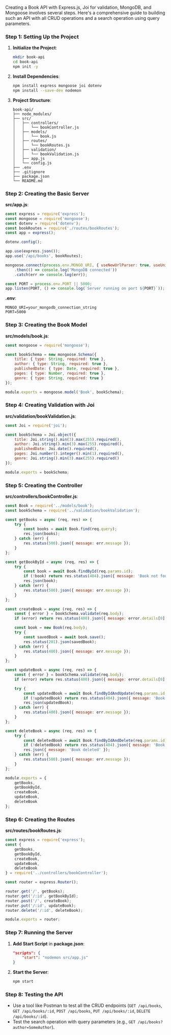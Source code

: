 Creating a Book API with Express.js, Joi for validation, MongoDB, and Mongoose involves several steps. Here's a comprehensive guide to building such an API with all CRUD operations and a search operation using query parameters.

### Step 1: Setting Up the Project

1. **Initialize the Project**:
    ```bash
    mkdir book-api
    cd book-api
    npm init -y
    ```

2. **Install Dependencies**:
    ```bash
    npm install express mongoose joi dotenv
    npm install --save-dev nodemon
    ```

3. **Project Structure**:
    ```
    book-api/
    ├── node_modules/
    ├── src/
    │   ├── controllers/
    │   │   └── bookController.js
    │   ├── models/
    │   │   └── book.js
    │   ├── routes/
    │   │   └── bookRoutes.js
    │   ├── validation/
    │   │   └── bookValidation.js
    │   ├── app.js
    │   └── config.js
    ├── .env
    ├── .gitignore
    ├── package.json
    └── README.md
    ```

### Step 2: Creating the Basic Server

**src/app.js**:
```javascript
const express = require('express');
const mongoose = require('mongoose');
const dotenv = require('dotenv');
const bookRoutes = require('./routes/bookRoutes');
const app = express();

dotenv.config();

app.use(express.json());
app.use('/api/books', bookRoutes);

mongoose.connect(process.env.MONGO_URI, { useNewUrlParser: true, useUnifiedTopology: true })
    .then(() => console.log('MongoDB connected'))
    .catch(err => console.log(err));

const PORT = process.env.PORT || 5000;
app.listen(PORT, () => console.log(`Server running on port ${PORT}`));
```

**.env**:
```
MONGO_URI=your_mongodb_connection_string
PORT=5000
```

### Step 3: Creating the Book Model

**src/models/book.js**:
```javascript
const mongoose = require('mongoose');

const bookSchema = new mongoose.Schema({
    title: { type: String, required: true },
    author: { type: String, required: true },
    publishedDate: { type: Date, required: true },
    pages: { type: Number, required: true },
    genre: { type: String, required: true }
});

module.exports = mongoose.model('Book', bookSchema);
```

### Step 4: Creating Validation with Joi

**src/validation/bookValidation.js**:
```javascript
const Joi = require('joi');

const bookSchema = Joi.object({
    title: Joi.string().min(3).max(255).required(),
    author: Joi.string().min(3).max(255).required(),
    publishedDate: Joi.date().required(),
    pages: Joi.number().integer().min(1).required(),
    genre: Joi.string().min(3).max(255).required()
});

module.exports = bookSchema;
```

### Step 5: Creating the Controller

**src/controllers/bookController.js**:
```javascript
const Book = require('../models/book');
const bookSchema = require('../validation/bookValidation');

const getBooks = async (req, res) => {
    try {
        const books = await Book.find(req.query);
        res.json(books);
    } catch (err) {
        res.status(500).json({ message: err.message });
    }
};

const getBookById = async (req, res) => {
    try {
        const book = await Book.findById(req.params.id);
        if (!book) return res.status(404).json({ message: 'Book not found' });
        res.json(book);
    } catch (err) {
        res.status(500).json({ message: err.message });
    }
};

const createBook = async (req, res) => {
    const { error } = bookSchema.validate(req.body);
    if (error) return res.status(400).json({ message: error.details[0].message });

    const book = new Book(req.body);
    try {
        const savedBook = await book.save();
        res.status(201).json(savedBook);
    } catch (err) {
        res.status(400).json({ message: err.message });
    }
};

const updateBook = async (req, res) => {
    const { error } = bookSchema.validate(req.body);
    if (error) return res.status(400).json({ message: error.details[0].message });

    try {
        const updatedBook = await Book.findByIdAndUpdate(req.params.id, req.body, { new: true });
        if (!updatedBook) return res.status(404).json({ message: 'Book not found' });
        res.json(updatedBook);
    } catch (err) {
        res.status(400).json({ message: err.message });
    }
};

const deleteBook = async (req, res) => {
    try {
        const deletedBook = await Book.findByIdAndDelete(req.params.id);
        if (!deletedBook) return res.status(404).json({ message: 'Book not found' });
        res.json({ message: 'Book deleted' });
    } catch (err) {
        res.status(500).json({ message: err.message });
    }
};

module.exports = {
    getBooks,
    getBookById,
    createBook,
    updateBook,
    deleteBook
};
```

### Step 6: Creating the Routes

**src/routes/bookRoutes.js**:
```javascript
const express = require('express');
const {
    getBooks,
    getBookById,
    createBook,
    updateBook,
    deleteBook
} = require('../controllers/bookController');

const router = express.Router();

router.get('/', getBooks);
router.get('/:id', getBookById);
router.post('/', createBook);
router.put('/:id', updateBook);
router.delete('/:id', deleteBook);

module.exports = router;
```

### Step 7: Running the Server

1. **Add Start Script** in **package.json**:
    ```json
    "scripts": {
        "start": "nodemon src/app.js"
    }
    ```

2. **Start the Server**:
    ```bash
    npm start
    ```

### Step 8: Testing the API

- Use a tool like Postman to test all the CRUD endpoints (`GET /api/books`, `GET /api/books/:id`, `POST /api/books`, `PUT /api/books/:id`, `DELETE /api/books/:id`).
- Test the search operation with query parameters (e.g., `GET /api/books?author=SomeAuthor`).
